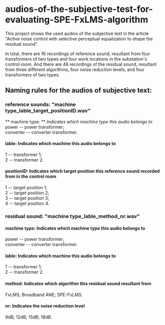 # audios-of-the-subjective-test-for-evaluating-SPE-FxLMS-algorithm
  This project shows the used audios of the subjective test in the article "Active noise control with selective perceptual equalization to shape the residual sound".
  
  In total, there are 16 recordings of reference sound, resultant from four transformers of two types and four work locations in the substation's control room. And there are 48 recordings of the residual sound, resultant from three different algorithms, four noise reduction levels, and four transformers of two types.
  
## Naming rules for the audios of subjective text: 
### reference sounds:   "machine type_lable_target_positionID.wav"
  ** machine type: **     *Indicates which machine type this audio belongs to*
  power -- power transformer;  
  converter -- converter transformer.
  #### lable:             Indicates which machine this audio belongs to
  1 -- transformer 1;    
  2 -- transformer 2.
  #### positionID:        Indicates which target position this reference sound recorded from in the control room
  1 -- target position 1;    
  2 -- target position 2;  
  3 -- target position 3;  
  4 -- target position 4.
### residual sound:     "machine type_lable_method_nr.wav"
  #### machine type:     Indicates which machine type this audio belongs to
  power -- power transformer;  
  converter -- converter transformer.
  #### lable:            Indicates which machine this audio belongs to
  1 -- transformer 1;    
  2 -- transformer 2.
  #### method:           Indicates which algorithm this residual sound resultant from
  FxLMS; 
  Broadband ANE; 
  SPE-FxLMS.
  #### nr:               Indicates the noise reduction level
  9dB; 
  12dB; 
  15dB; 
  18dB.
